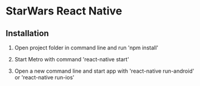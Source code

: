 # StarWars React Native

## Installation

1. Open project folder in command line and run 'npm install'

2. Start Metro with command 'react-native start'

3. Open a new command line and start app with 'react-native run-android' or 'react-native run-ios'
